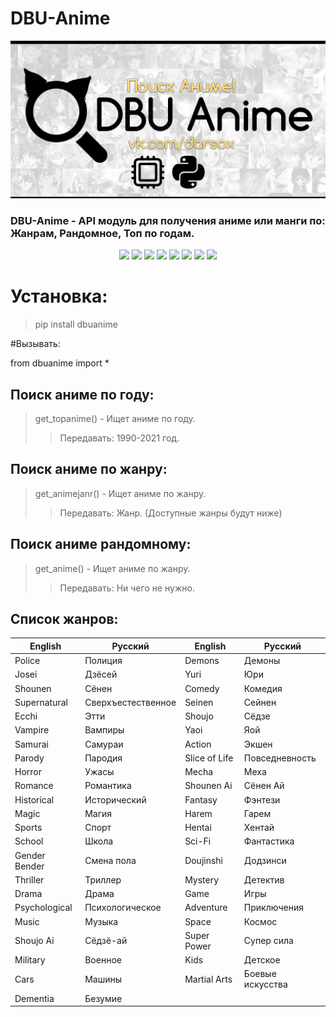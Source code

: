 # DBU-Anime
![alt tag](DBU_ANIME.png "Баннер")

### DBU-Anime - API модуль для получения аниме или манги по: Жанрам, Рандомное, Топ по годам.

<p align="center">

<img src="https://img.shields.io/badge/made%20by-silentlad-blue.svg" >

<img src="https://img.shields.io/npm/v/vue2-baremetrics-calendar">

<img src="https://img.shields.io/badge/vue-2.6.10-green.svg">

<img src="https://badges.frapsoft.com/os/v1/open-source.svg?v=103" >

<img src="https://img.shields.io/github/stars/silent-lad/Vue2BaremetricsCalendar.svg?style=flat">

<img src="https://img.shields.io/github/languages/top/silent-lad/Vue2BaremetricsCalendar.svg">

<img src="https://img.shields.io/github/issues/silent-lad/Vue2BaremetricsCalendar.svg">

<img src="https://img.shields.io/badge/PRs-welcome-brightgreen.svg?style=flat">
</p>

# Установка:
> pip install dbuanime


#Вызывать:

from dbuanime import *

## Поиск аниме по году:
> get_topanime() - Ищет аниме по году. 
>> Передавать: 1990-2021 год.

## Поиск аниме по жанру:
> get_animejanr() - Ищет аниме по жанру. 
>> Передавать: Жанр. (Доступные жанры будут ниже)

## Поиск аниме рандомному:
> get_anime() - Ищет аниме по жанру. 
>> Передавать: Ни чего не нужно.


## Список жанров:


| English    | Русский   | English | Русский | 
| ---------- | --------- |-------- | ------- | 
| Police | Полиция | Demons | Демоны |
| Josei | Дзёсей | Yuri | Юри | 
| Shounen | Сёнен | Comedy | Комедия |
| Supernatural | Сверхъестественное | Seinen | Сейнен |
| Ecchi | Этти | Shoujo | Сёдзе |
| Vampire | Вампиры | Yaoi | Яой |
| Samurai | Самураи | Action | Экшен |
| Parody | Пародия | Slice of Life | Повседневность |
| Horror | Ужасы | Mecha | Меха |
| Romance | Романтика | Shounen Ai | Сёнен Ай |
| Historical | Исторический | Fantasy | Фэнтези |
| Magic | Магия | Harem | Гарем |
| Sports | Спорт | Hentai | Хентай |
| School | Школа | Sci-Fi | Фантастика |
| Gender Bender | Смена пола | Doujinshi | Додзинси |
| Thriller | Триллер | Mystery | Детектив |
| Drama | Драма | Game | Игры |
| Psychological | Психологическое | Adventure | Приключения |
| Music | Музыка | Space | Космос |
| Shoujo Ai | Сёдзё-ай | Super Power | Супер сила |
| Military | Военное | Kids | Детское |
| Cars | Машины | Martial Arts | Боевые искусства |
| Dementia | Безумие | 
